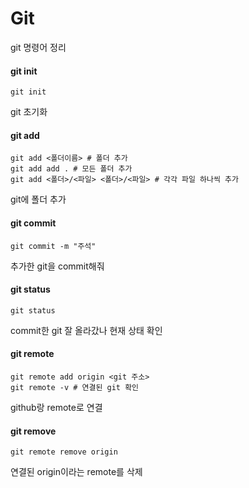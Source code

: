 # Git

git 명령어 정리

#### git init

```git
git init
```

git 초기화

#### git add

```git
git add <폴더이름> # 폴더 추가
git add add . # 모든 폴더 추가
git add <폴더>/<파일> <폴더>/<파일> # 각각 파일 하나씩 추가
```

git에 폴더 추가

#### git commit

```git
git commit -m "주석"
```

추가한 git을 commit해줘

#### git status

```git
git status
```

commit한 git 잘 올라갔나 현재 상태 확인

#### git remote

```git
git remote add origin <git 주소>
git remote -v # 연결된 git 확인
```

github랑 remote로 연결

#### git remove

```git
git remote remove origin
```

연결된 origin이라는 remote를 삭제

